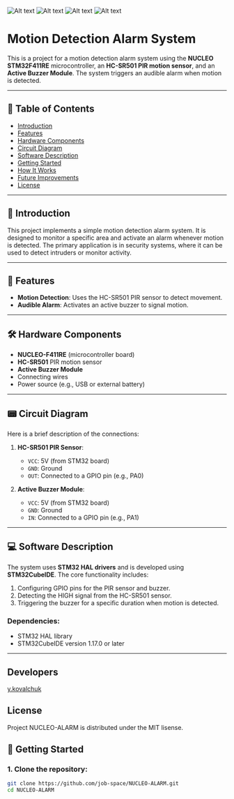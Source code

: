 ![Alt text](images/stm.jpg)
![Alt text](images/NUCLEO-F411RE.jpg)
![Alt text](images/HC-SR501.jpg)
![Alt text](images/active-buzzer.jpg)


# Motion Detection Alarm System

This is a project for a motion detection alarm system using the **NUCLEO STM32F411RE** microcontroller, an **HC-SR501 PIR motion sensor**, and an **Active Buzzer Module**. The system triggers an audible alarm when motion is detected.

---

## 📜 Table of Contents
- [Introduction](#introduction)
- [Features](#features)
- [Hardware Components](#hardware-components)
- [Circuit Diagram](#circuit-diagram)
- [Software Description](#software-description)
- [Getting Started](#getting-started)
- [How It Works](#how-it-works)
- [Future Improvements](#future-improvements)
- [License](#license)

---

## 📝 Introduction

This project implements a simple motion detection alarm system. It is designed to monitor a specific area and activate an alarm whenever motion is detected. The primary application is in security systems, where it can be used to detect intruders or monitor activity.

---

## 🌟 Features

- **Motion Detection**: Uses the HC-SR501 PIR sensor to detect movement.
- **Audible Alarm**: Activates an active buzzer to signal motion.

---

## 🛠 Hardware Components

- **NUCLEO-F411RE** (microcontroller board)
- **HC-SR501** PIR motion sensor
- **Active Buzzer Module**
- Connecting wires
- Power source (e.g., USB or external battery)

---

## 📟 Circuit Diagram

Here is a brief description of the connections:
1. **HC-SR501 PIR Sensor**:
   - `VCC`: 5V (from STM32 board)
   - `GND`: Ground
   - `OUT`: Connected to a GPIO pin (e.g., PA0)

2. **Active Buzzer Module**:
   - `VCC`: 5V (from STM32 board)
   - `GND`: Ground
   - `IN`: Connected to a GPIO pin (e.g., PA1)

---

## 💻 Software Description

The system uses **STM32 HAL drivers** and is developed using **STM32CubeIDE**. The core functionality includes:
1. Configuring GPIO pins for the PIR sensor and buzzer.
2. Detecting the HIGH signal from the HC-SR501 sensor.
3. Triggering the buzzer for a specific duration when motion is detected.

### Dependencies:
- STM32 HAL library
- STM32CubeIDE version 1.17.0 or later

---

 ## Developers
 
[y.kovalchuk](https://github.com/job-space)

## License

Project NUCLEO-ALARM is distributed under the MIT lisense.

## 🚀 Getting Started

### 1. Clone the repository:
```bash
git clone https://github.com/job-space/NUCLEO-ALARM.git
cd NUCLEO-ALARM

